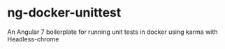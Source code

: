 # ng-docker-unittest
An Angular 7 boilerplate for running unit tests in docker using karma with Headless-chrome 
